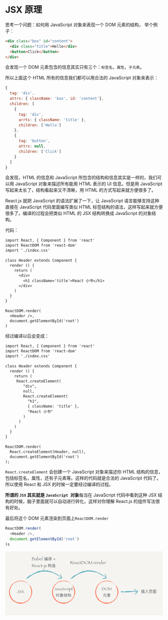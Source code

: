 # JSX 原理

思考一个问题：如何用 JavaScript 对象来表现一个 DOM 元素的结构，
举个例子：

```html
<div class="box" id="content">
  <div class="title">Hello</div>
  <button>Click</button>
</div>
```

会发现一个 DOM 元素包含的信息其实只有三个：`标签名`，`属性`，`子元素`。

所以上面这个 HTML 所有的信息我们都可以用合法的 JavaScript 对象来表示：

```JavaScript
{
  tag: 'div',
  attrs: { className: 'box', id: 'content'},
  children: [
    {
      tag: 'div',
      arrts: { className: 'title' },
      children: ['Hello']
    },
    {
      tag: 'button',
      attrs: null,
      children: ['Click']
    }
  ]
}
```

会发现，HTML 的信息和 JavaScript 所包含的结构和信息其实是一样的，我们可以用 JavaScript 对象来描述所有能用 HTML 表示的 UI 信息。但是用 JavaScript 写起来太长了，结构看起来又不清晰，用 HTML 的方式写起来就方便很多了。

React.js 就把 JavaScript 的语法扩展了一下，让 JavaScript 语言能够支持这种直接在 JavaScript 代码里面编写类似 HTML 标签结构的语法，这样写起来就方便很多了。编译的过程会把类似 HTML 的 JSX 结构转换成 JavaScript 的对象结构。

代码：

```react
import React, { Component } from 'react'
import ReactDOM from 'react-dom'
import './index.css'

class Header extends Component {
  render () {
    return (
      <div>
        <h1 className='title'>React 小书</h1>
      </div>
    )
  }
}

ReactDOM.render(
  <Header />,
  document.getElementById('root')
)
```

经过编译以后会变成：

```react
import React, { Component } from 'react'
import ReactDOM from 'react-dom'
import './index.css'

class Header extends Component {
  render () {
    return (
     React.createElement(
        "div",
        null,
        React.createElement(
          "h1",
          { className: 'title' },
          "React 小书"
        )
      )
    )
  }
}

ReactDOM.render(
  React.createElement(Header, null),
  document.getElementById('root')
);
```

`React.createElement` 会创建一个 JavaScript 对象来描述你 HTML 结构的信息，包括标签名，属性，还有子元素等。这样的代码就是合法的 JavaScript 代码了。所以使用 React 和 JSX 的时候一定要经过编译的过程。

**所谓的 ```JSX``` 其实就是 ```JavaScript ```对象**每当在 JavaScript 代码中看到这种 JSX 结构的时候，脑子里面就可以自动进行转化，这样对你理解 React.js 的组件写法很有好处。

最后将这个 DOM 元素渲染到页面上`ReactDOM.render`

```JavaScript
ReactDOM.render(
  <Header />,
  document.getElementById('root')
)s
```

![](./images/JSX原理-JSX渲染过程.png)

